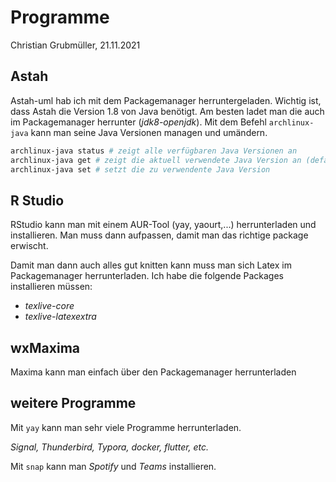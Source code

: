 # Programme

Christian Grubmüller, 21.11.2021

## Astah

Astah-uml hab ich mit dem Packagemanager herruntergeladen. Wichtig ist, dass Astah die Version 1.8 von Java benötigt. Am besten ladet man die auch im Packagemanager herrunter (*jdk8-openjdk*). Mit dem Befehl `archlinux-java` kann man seine Java Versionen managen und umändern.

```bash
archlinux-java status # zeigt alle verfügbaren Java Versionen an
archlinux-java get # zeigt die aktuell verwendete Java Version an (default)
archlinux-java set # setzt die zu verwendente Java Version 
```

## R Studio

RStudio kann man mit einem AUR-Tool (yay, yaourt,...) herrunterladen und installieren. Man muss dann aufpassen, damit man das richtige package erwischt.

Damit man dann auch alles gut knitten kann muss man sich Latex im Packagemanager herrunterladen. Ich habe die folgende Packages installieren müssen:

+ *texlive-core*
+ *texlive-latexextra*

## wxMaxima

Maxima kann man einfach über den Packagemanager herrunterladen

## weitere Programme

Mit `yay` kann man sehr viele Programme herrunterladen.

*Signal, Thunderbird, Typora, docker, flutter, etc.*

Mit `snap` kann man *Spotify* und *Teams* installieren.
